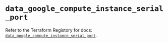 # `data_google_compute_instance_serial_port`

Refer to the Terraform Registory for docs: [`data_google_compute_instance_serial_port`](https://registry.terraform.io/providers/hashicorp/google/4.70.0/docs/data-sources/compute_instance_serial_port).
